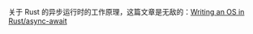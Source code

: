 关于 Rust 的异步运行时的工作原理，这篇文章是无敌的：[Writing an OS in Rust/async-await](https://os.phil-opp.com/async-await/)
